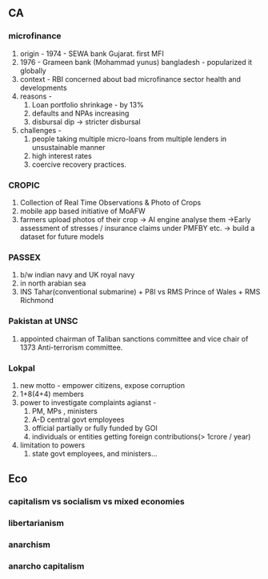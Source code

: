 ## CA
### microfinance
1. origin - 1974 - SEWA bank Gujarat. first MFI
2. 1976 - Grameen bank (Mohammad yunus) bangladesh - popularized it globally
3. context - RBI concerned about bad microfinance sector health and developments
4. reasons - 
	1. Loan portfolio shrinkage - by 13%
	2. defaults and NPAs increasing
	3. disbursal dip -> stricter disbursal
5. challenges - 
	1. people taking multiple micro-loans from multiple lenders in unsustainable manner
	2. high interest rates
	3. coercive recovery practices.
### CROPIC
1. Collection of Real Time Observations & Photo of Crops
2. mobile app based initiative of MoAFW
3. farmers upload photos of their crop -> AI engine analyse them ->Early assessment of stresses / insurance claims under PMFBY etc. -> build a dataset for future models
### PASSEX
1. b/w indian navy and UK royal navy
2. in north arabian sea
3. INS Tahar(conventional submarine) + P8I vs RMS Prince of Wales + RMS Richmond
### Pakistan at UNSC
1. appointed chairman of Taliban sanctions committee and vice chair of 1373 Anti-terrorism committee.
### Lokpal
1. new motto - empower citizens, expose corruption
2. 1+8(4+4) members
3. power to investigate complaints agianst - 
	1. PM, MPs , ministers
	2. A-D central govt employees
	3. official partially or fully funded by GOI
	4. individuals or entities getting foreign contributions(> 1crore / year)
4. limitation to powers
	1. state govt employees, and ministers... 

## Eco
### capitalism vs socialism vs mixed economies
### libertarianism
### anarchism
### anarcho capitalism
